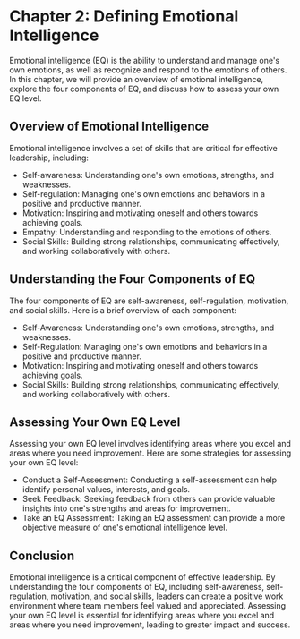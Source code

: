 Chapter 2: Defining Emotional Intelligence
==========================================

Emotional intelligence (EQ) is the ability to understand and manage one's own emotions, as well as recognize and respond to the emotions of others. In this chapter, we will provide an overview of emotional intelligence, explore the four components of EQ, and discuss how to assess your own EQ level.

Overview of Emotional Intelligence
----------------------------------

Emotional intelligence involves a set of skills that are critical for effective leadership, including:

* Self-awareness: Understanding one's own emotions, strengths, and weaknesses.
* Self-regulation: Managing one's own emotions and behaviors in a positive and productive manner.
* Motivation: Inspiring and motivating oneself and others towards achieving goals.
* Empathy: Understanding and responding to the emotions of others.
* Social Skills: Building strong relationships, communicating effectively, and working collaboratively with others.

Understanding the Four Components of EQ
---------------------------------------

The four components of EQ are self-awareness, self-regulation, motivation, and social skills. Here is a brief overview of each component:

* Self-Awareness: Understanding one's own emotions, strengths, and weaknesses.
* Self-Regulation: Managing one's own emotions and behaviors in a positive and productive manner.
* Motivation: Inspiring and motivating oneself and others towards achieving goals.
* Social Skills: Building strong relationships, communicating effectively, and working collaboratively with others.

Assessing Your Own EQ Level
---------------------------

Assessing your own EQ level involves identifying areas where you excel and areas where you need improvement. Here are some strategies for assessing your own EQ level:

* Conduct a Self-Assessment: Conducting a self-assessment can help identify personal values, interests, and goals.
* Seek Feedback: Seeking feedback from others can provide valuable insights into one's strengths and areas for improvement.
* Take an EQ Assessment: Taking an EQ assessment can provide a more objective measure of one's emotional intelligence level.

Conclusion
----------

Emotional intelligence is a critical component of effective leadership. By understanding the four components of EQ, including self-awareness, self-regulation, motivation, and social skills, leaders can create a positive work environment where team members feel valued and appreciated. Assessing your own EQ level is essential for identifying areas where you excel and areas where you need improvement, leading to greater impact and success.
